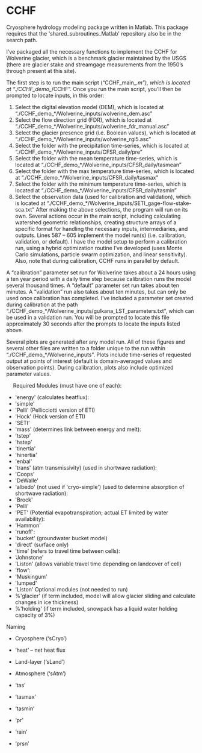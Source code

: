 # CCHF
Cryosphere hydrology modeling package written in Matlab. This package requires that the 'shared_subroutines_Matlab' repository also be in the search path.

I’ve packaged all the necessary functions to implement the CCHF for Wolverine glacier, which is a benchmark glacier maintained by the USGS (there are glacier stake and streamgage measurements from the 1950’s through present at this site).

The first step is to run the main script (“CCHF_main_*.m”), which is located at “./CCHF_demo_*/CCHF”. Once you run the main script, you’ll then be prompted to locate inputs, in this order:
1.	Select the digital elevation model (DEM), which is located at “./CCHF_demo_*/Wolverine_inputs/wolverine_dem.asc”
2.	Select the flow direction grid (FDR), which is located at “./CCHF_demo_*/Wolverine_inputs/wolverine_fdr_manual.asc”
3.	Select the glacier presence grid (i.e. Boolean values), which is located at “./CCHF_demo_*/Wolverine_inputs/wolverine_rgi5.asc”
4.	Select the folder with the precipitation time-series, which is located at “./CCHF_demo_*/Wolverine_inputs/CFSR_daily/pre”
5.	Select the folder with the mean temperature time-series, which is located at “./CCHF_demo_*/Wolverine_inputs/CFSR_daily/tasmean”
6.	Select the folder with the max temperature time-series, which is located at “./CCHF_demo_*/Wolverine_inputs/CFSR_daily/tasmax”
7.	Select the folder with the minimum temperature time-series, which is located at “./CCHF_demo_*/Wolverine_inputs/CFSR_daily/tasmin”
8.	Select the observation data (used for calibration and validation), which is located at “./CCHF_demo_*/Wolverine_inputs/SETI_gage-flow-stake-sca.txt”
After making the above selections, the program will run on its own. Several actions occur in the main script, including calculating watershed geometric relationships, creating structure arrays of a specific format for handling the necessary inputs, intermediaries, and outputs. Lines 587 – 605 implement the model run(s) (i.e. calibration, validation, or default). I have the model setup to perform a calibration run, using a hybrid optimization routine I’ve developed (uses Monte Carlo simulations, particle swarm optimization, and linear sensitivity). Also, note that during calibration, CCHF runs in parallel by default.

A “calibration” parameter set run for Wolverine takes about a 24 hours using a ten year period with a daily time step because calibration runs the model several thousand times. A “default” parameter set run takes about ten minutes. A “validation” run also takes about ten minutes, but can only be used once calibration has completed. I’ve included a parameter set created during calibration at the path “./CCHF_demo_*/Wolverine_inputs/gulkana_LST_parameters.txt”, which can be used in a validation run. You will be prompted to locate this file approximately 30 seconds after the prompts to locate the inputs listed above.

Several plots are generated after any model run. All of these figures and several other files are written to a folder unique to the run within “./CCHF_demo_*/Wolverine_inputs”. Plots include time-series of requested output at points of interest (default is domain-averaged values and observation points). During calibration, plots also include optimized parameter values.



 
Required Modules (must have one of each):
*	'energy' (calculates heatflux):
  *	'simple'
  *	'Pelli' (Pellicciotti version of ETI)
  *	'Hock' (Hock version of ETI)
  *	'SETI'
*	'mass' (determines link between energy and melt):
  *	'tstep'
  *	'hstep'
  *	'tinertia'
  *	'hinertia'
  *	'enbal'
*	'trans' (atm transmissivity) (used in shortwave radiation):
  *	'Coops'
  *	'DeWalle'
*	'albedo' (not used if 'cryo-simple') (used to determine absorption of shortwave radiation):
  *	'Brock'
  *	'Pelli'
*	'PET' (Potential evapotranspiration; actual ET limited by water availability):
  *	'Hammon'
*	'runoff':
  *	'bucket' (groundwater bucket model)
  *	'direct' (surface only)
*	'time' (refers to travel time between cells):
  *	'Johnstone'
  *	'Liston' (allows variable travel time depending on landcover of cell)
*	'flow':
  *	'Muskingum'
  *	'lumped'
  *	'Liston'
Optional modules (not needed to run)
*	%'glacier' (if term included, model will allow glacier sliding and calculate changes in ice thickness)
*	%'holding' (if term included, snowpack has a liquid water holding capacity of 3%)

Naming
*	Cryosphere (‘sCryo’)
  *	‘heat’ – net heat flux
*	Land-layer (‘sLand’)

*	Atmosphere (‘sAtm’)
  *	‘tas’
  *	‘tasmax’
  *	‘tasmin’
  *	‘pr’
  *	‘rain’
  *	‘prsn’
